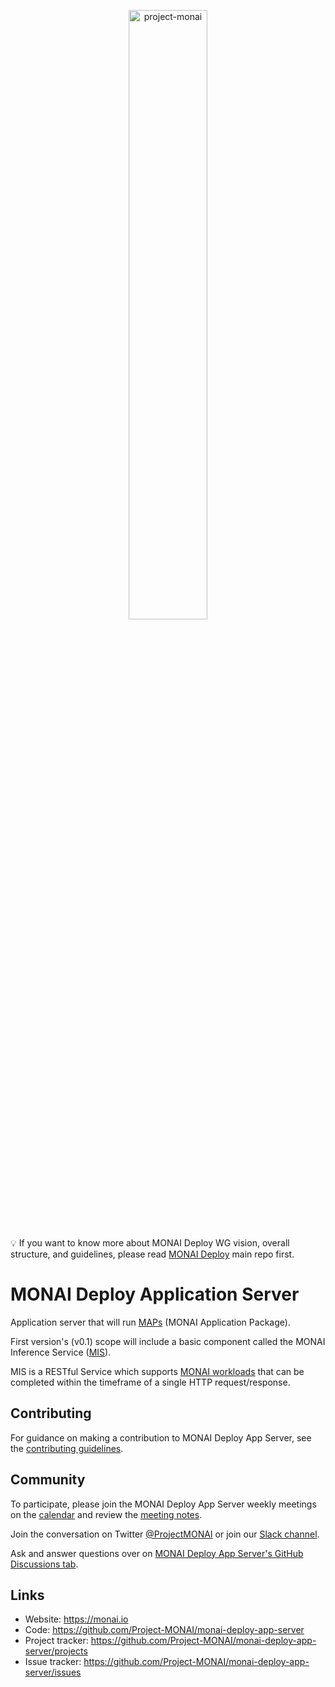 <p align="center">
<img src="https://raw.githubusercontent.com/Project-MONAI/MONAI/dev/docs/images/MONAI-logo-color.png" width="50%" alt='project-monai'>
</p>

💡 If you want to know more about MONAI Deploy WG vision, overall structure, and guidelines, please read [MONAI Deploy](https://github.com/Project-MONAI/monai-deploy) main repo first.

# MONAI Deploy Application Server

Application server that will run [MAPs](https://github.com/Project-MONAI/monai-deploy/blob/main/guidelines/monai-application-package.md) (MONAI Application Package).

First version's (v0.1) scope will include a basic component called the MONAI Inference Service ([MIS](./components/inference-service/README.md)).

MIS is a RESTful Service which supports [MONAI workloads](https://github.com/Project-MONAI/monai-deploy/blob/main/guidelines/monai-workloads.md#synchronous-computational-workload) that can be completed within the timeframe of a single HTTP request/response.

## Contributing

For guidance on making a contribution to MONAI Deploy App Server, see the [contributing guidelines](https://github.com/Project-MONAI/monai-deploy/blob/main/CONTRIBUTING.md).

## Community

To participate, please join the MONAI Deploy App Server weekly meetings on the [calendar](https://calendar.google.com/calendar/u/0/embed?src=c_954820qfk2pdbge9ofnj5pnt0g@group.calendar.google.com&ctz=America/New_York) and review the [meeting notes](https://docs.google.com/document/d/1wY-WyJNDox5Wk1yKOZulHsV48Y-XnSltDoiDfTI6s_4/edit?usp=sharing).

Join the conversation on Twitter [@ProjectMONAI](https://twitter.com/ProjectMONAI) or join our [Slack channel](https://forms.gle/QTxJq3hFictp31UM9).

Ask and answer questions over on [MONAI Deploy App Server's GitHub Discussions tab](https://github.com/Project-MONAI/monai-deploy-app-server/discussions).

## Links

- Website: <https://monai.io>
- Code: <https://github.com/Project-MONAI/monai-deploy-app-server>
- Project tracker: <https://github.com/Project-MONAI/monai-deploy-app-server/projects>
- Issue tracker: <https://github.com/Project-MONAI/monai-deploy-app-server/issues>
